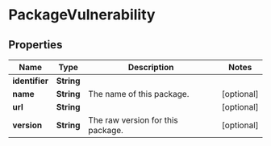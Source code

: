 
# PackageVulnerability

## Properties
Name | Type | Description | Notes
------------ | ------------- | ------------- | -------------
**identifier** | **String** |  | 
**name** | **String** | The name of this package. |  [optional]
**url** | **String** |  |  [optional]
**version** | **String** | The raw version for this package. |  [optional]



